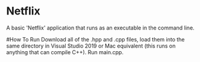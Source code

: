 # Netflix
A basic 'Netflix' application that runs as an executable in the command line.

#How To Run
Download all of the .hpp and .cpp files, load them into the same directory in Visual Studio 2019 or Mac equivalent (this runs on anything that can compile C++).
Run main.cpp.

